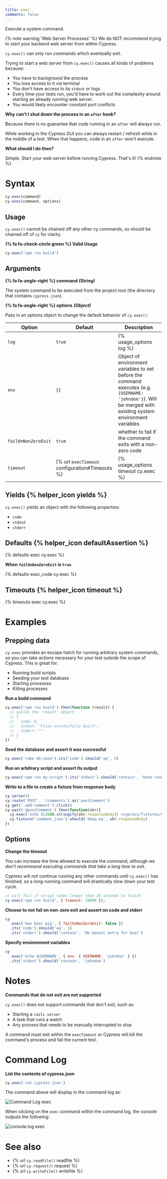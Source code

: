 ```yaml
---
title: exec
comments: false
---
```


Execute a system command.

{% note warning 'Web Server Processes' %}
We do NOT recommend trying to start your backend web server from within Cypress.

`cy.exec()` can only run commands which eventually exit.

Trying to start a web server from `cy.exec()` causes all kinds of problems because:

- You have to background the process
- You lose access to it via terminal
- You don't have access to its `stdout` or logs
- Every time your tests run, you'd have to work out the complexity around starting an already running web server.
- You would likely encounter constant port conflicts

**Why can't I shut down the process in an `after` hook?**

Because there is no guarantee that code running in an `after` will always run.

While working in the Cypress GUI you can always restart / refresh while in the middle of a test. When that happens, code in an `after` won't execute.

**What should I do then?**

Simple. Start your web server before running Cypress. That's it!
{% endnote %}

# Syntax

```javascript
cy.exec(command)
cy.exec(command, options)
```

## Usage

`cy.exec()` cannot be chained off any other cy commands, so should be chained off of `cy` for clarity.

**{% fa fa-check-circle green %} Valid Usage**

```javascript
cy.exec('npm run build')    
```

## Arguments

**{% fa fa-angle-right %} command** ***(String)***

The system command to be executed from the project root (the directory that contains `cypress.json`).

**{% fa fa-angle-right %} options** ***(Object)***

Pass in an options object to change the default behavior of `cy.exec()`.

Option | Default | Description
--- | --- | ---
`log` | `true` | {% usage_options log %}
`env` | `{}` | Object of environment variables to set before the command executes (e.g. `{USERNAME: 'johndoe'}`). Will be merged with existing system environment variables
`failOnNonZeroExit` | `true` | whether to fail if the command exits with a non-zero code
`timeout` | {% url `execTimeout` configuration#Timeouts %} | {% usage_options timeout cy.exec %}

## Yields {% helper_icon yields %}

`cy.exec()` yields an object with the following properties:

- `code`
- `stdout`
- `stderr`

## Defaults {% helper_icon defaultAssertion %}

{% defaults exec cy.exec %}

**When `failOnNonZeroExit` is `true`**

{% defaults exec_code cy.exec %}

## Timeouts {% helper_icon timeout %}

{% timeouts exec cy.exec %}

# Examples

## Prepping data

`cy.exec` provides an escape hatch for running arbitrary system commands, so you can take actions necessary for your test outside the scope of Cypress. This is great for:

- Running build scripts
- Seeding your test database
- Starting processes
- Killing processes

**Run a build command**

```javascript
cy.exec('npm run build').then(function (result) {
  // yields the 'result' object
  // {
  //   code: 0,
  //   stdout: "Files successfully built",
  //   stderr: ""
  // }
})
```

**Seed the database and assert it was successful**

```javascript
cy.exec('rake db:seed').its('code').should('eq', 0)
```

**Run an arbitrary script and assert its output**

```javascript
cy.exec('npm run my-script').its('stdout').should('contain', 'Done running the script')
```

**Write to a file to create a fixture from response body**
```javascript
cy.server()
cy.route('POST', '/comments').as('postComment')
cy.get('.add-comment').click()
cy.wait('@postComment').then(function(xhr){
  cy.exec(`echo ${JSON.stringify(xhr.responseBody)} >cypress/fixtures/comment.json`)
  cy.fixture('comment.json').should('deep.eq', xhr.responseBody)
})
```

## Options

**Change the timeout**

You can increase the time allowed to execute the command, although *we don't recommend executing commands that take a long time to exit*.

Cypress will *not* continue running any other commands until `cy.exec()` has finished, so a long-running command will drastically slow down your test cycle.

```javascript
// will fail if script takes longer than 20 seconds to finish
cy.exec('npm run build', { timeout: 20000 });
```

**Choose to not fail on non-zero exit and assert on code and stderr**

```javascript
cy
  .exec('man bear pig', { failOnNonZeroExit: false })
  .its('code').should('eq', 1)
  .its('stderr').should('contain', 'No manual entry for bear')
```

**Specify environment variables**

```javascript
cy
  .exec('echo $USERNAME', { env: { USERNAME: 'johndoe' } })
  .its('stdout').should('contain', 'johndoe')
```

# Notes

**Commands that do not exit are not supported**

`cy.exec()` does not support commands that don't exit, such as:

- Starting a `rails server`
- A task that runs a watch
- Any process that needs to be manually interrupted to stop

A command must exit within the `execTimeout` or Cypress will kill the command's process and fail the current test.

# Command Log

**List the contents of cypress.json**

```javascript
cy.exec('cat cypress.json')
```

The command above will display in the command log as:

![Command Log exec](/img/api/exec/exec-cat-in-shell.png)

When clicking on the `exec` command within the command log, the console outputs the following:

![console.log exec](/img/api/exec/console-shows-code-shell-stderr-and-stdout-for-exec.png)

# See also

- {% url `cy.readFile()` readfile %}
- {% url `cy.request()` request %}
- {% url `cy.writeFile()` writefile %}

